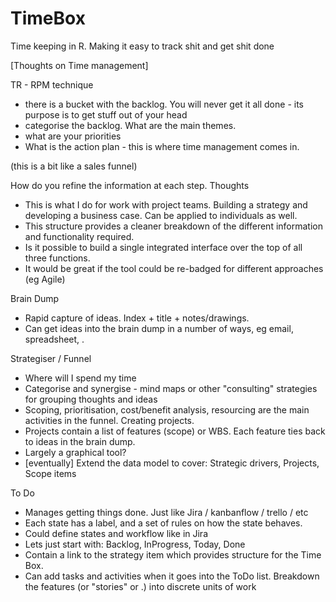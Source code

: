 # TimeBox
Time keeping in R.  Making it easy to track shit and get shit done


[Thoughts on Time management]

TR - RPM technique
  - there is a bucket with the backlog.  You will never get it all done - its purpose is to get stuff out of your head
  - categorise the backlog.  What are the main themes.
  - what are your priorities
  - What is the action plan - this is where time management comes in.

 (this is a bit like a sales funnel)

 How do you refine the information at each step.
 Thoughts	
 - This is what I do for work with project teams.  Building a strategy and developing a business case.  Can be applied to individuals as well.	
 - This structure provides a cleaner breakdown of the different information and functionality required.
 - Is it possible to build a single integrated interface over the top of all three functions.
 - It would be great if the tool could be re-badged for different approaches (eg Agile)
 
 Brain Dump	
 - Rapid capture of ideas.  Index + title + notes/drawings.	
 - Can get ideas into the brain dump in a number of ways, eg email, spreadsheet, .	
 
 Strategiser / Funnel
 - Where will I spend my time	
 - Categorise and synergise - mind maps or other "consulting" strategies for grouping thoughts and ideas	
 - Scoping, prioritisation, cost/benefit analysis, resourcing are the main activities in the funnel.  Creating projects.	
 - Projects contain a list of features (scope) or WBS.  Each feature ties back to ideas in the brain dump.	
 - Largely a graphical tool?	
 - [eventually] Extend the data model to cover: Strategic drivers, Projects, Scope items
 
 To Do
 - Manages getting things done.  Just like Jira / kanbanflow / trello / etc	
 - Each state has a label, and a set of rules on how the state behaves.	
 - Could define states and workflow like in Jira	
 - Lets just start with: Backlog, InProgress, Today, Done	
 - Contain a link to the strategy item which provides structure for the Time Box.  	
 - Can add tasks and activities when it goes into the ToDo list.  Breakdown the features (or "stories" or .) into discrete units of work	
 
